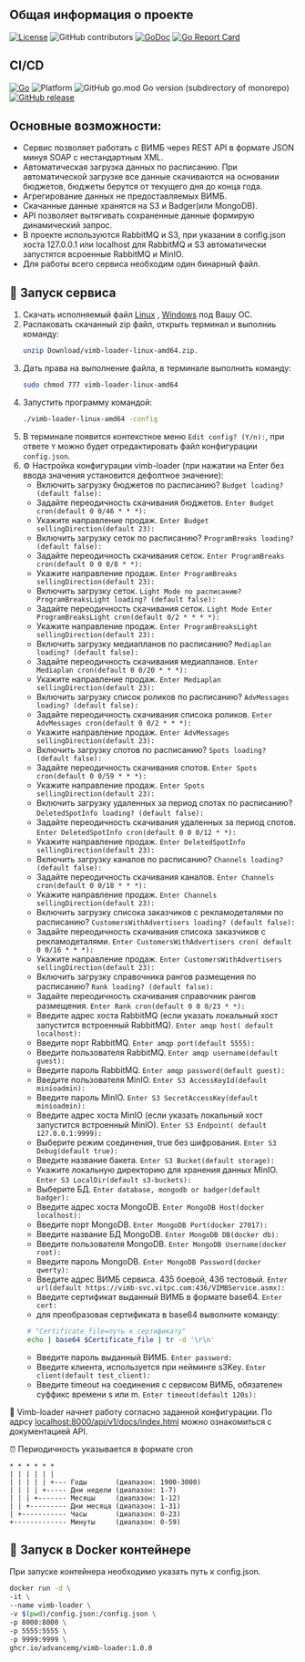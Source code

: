 ## Общая информация о проекте
[![License](http://img.shields.io/badge/Licence-MIT-blue.svg)](LICENSE)
![GitHub contributors](https://img.shields.io/github/contributors/advancemg/vimb-loader)
[![GoDoc](https://godoc.org/github.com/advancemg/vimb-loader?status.svg)](https://godoc.org/github.com/advancemg/vimb-loader)
[![Go Report Card](https://goreportcard.com/badge/github.com/advancemg/vimb-loader)](https://goreportcard.com/report/github.com/advancemg/vimb-loader)

## CI/CD
[![Go](https://github.com/advancemg/vimb-loader/actions/workflows/project-go-action.yml/badge.svg)](https://github.com/advancemg/vimb-loader/actions/workflows/project-go-action.yml)
![Platform](https://img.shields.io/badge/platform-Linux%20%7C%20Win-blue)
![GitHub go.mod Go version (subdirectory of monorepo)](https://img.shields.io/github/go-mod/go-version/advancemg/vimb-loader)
[![GitHub release](https://img.shields.io/github/v/release/advancemg/vimb-loader)](https://github.com/advancemg/vimb-loader/releases/latest)

## Основные возможности:

* Сервис позволяет работать с ВИМБ через REST API в формате JSON минуя SOAP с нестандартным XML.
* Автоматическая загрузка данных по расписанию. При автоматической загрузке все данные скачиваются на основании бюджетов, бюджеты берутся от текущего дня до конца года.
* Агрегирование данных не предоставляемых ВИМБ.
* Скачанные данные хранятся на S3 и Badger(или MongoDB).
* API позволяет вытягивать сохраненные данные формирую динамический запрос.
* В проекте используются RabbitMQ и S3, при указании в config.json хоста 127.0.0.1 или localhost для RabbitMQ и S3
  автоматически запустятся всроенные RabbitMQ и MinIO.
* Для работы всего сервиса необходим один бинарный файл.

## 🚀 Запуск сервиса

1. Скачать исполняемый
   файл [Linux](https://github.com/advancemg/vimb-loader/releases/download/v1.0.0/vimb-loader-linux-amd64.zip)
   , [Windows](https://github.com/advancemg/vimb-loader/releases/download/v1.0.0/vimb-loader-windows-amd64.zip)
   под Вашу ОС.
2. Распаковать скачанный zip файл, открыть терминал и выполниь команду:
   ``` bash 
   unzip Download/vimb-loader-linux-amd64.zip.
   ```
3. Дать права на выполнение файла, в терминале выполнить команду:
   ``` bash 
   sudo chmod 777 vimb-loader-linux-amd64
   ```
4. Запустить программу командой:
   ``` bash 
   ./vimb-loader-linux-amd64 -config
   ```
5. В терминале появится контекстное меню ``Edit config? (Y/n):``, при ответе ``Y`` можно будет отредактировать файл
   конфигурации ``config.json``.
6. ⚙️ Настройка конфигурации vimb-loader (при нажатии на Enter без ввода значения установится дефолтное значение):
    * Включить загрузку бюджетов по расписанию? ``Budget loading? (default false):``
    * Задайте переодичность скачивания бюджетов. ``Enter Budget cron(default 0 0/46 * * *):``
    * Укажите направление продаж. ``Enter Budget sellingDirection(default 23):``
    * Включить загрузку сеток по расписанию? ``ProgramBreaks loading? (default false):``
    * Задайте переодичность скачивания сеток. ``Enter ProgramBreaks cron(default 0 0 0/8 * *):``
    * Укажите направление продаж. ``Enter ProgramBreaks sellingDirection(default 23):``
    * Включить загрузку сеток. ``Light Mode по расписанию? ProgramBreaksLight loading? (default false):``
    * Задайте переодичность скачивания сеток. ``Light Mode Enter ProgramBreaksLight cron(default 0/2 * * * *):``
    * Укажите направление продаж. ``Enter ProgramBreaksLight sellingDirection(default 23):``
    * Включить загрузку медиапланов по расписанию? ``Mediaplan loading? (default false):``
    * Задайте переодичность скачивания медиапланов. ``Enter Mediaplan cron(default 0 0/20 * * *):``
    * Укажите направление продаж. ``Enter Mediaplan sellingDirection(default 23):``
    * Включить загрузку список роликов по расписанию? ``AdvMessages loading? (default false):``
    * Задайте переодичность скачивания списока роликов. ``Enter AdvMessages cron(default 0 0/2 * * *):``
    * Укажите направление продаж. ``Enter AdvMessages sellingDirection(default 23):``
    * Включить загрузку спотов по расписанию? ``Spots loading? (default false):``
    * Задайте переодичность скачивания спотов. ``Enter Spots cron(default 0 0/59 * * *):``
    * Укажите направление продаж. ``Enter Spots sellingDirection(default 23):``
    * Включить загрузку удаленных за период спотах по расписанию? ``DeletedSpotInfo loading? (default false):``
    * Задайте переодичность скачивания удаленных за период
      спотов. ``Enter DeletedSpotInfo cron(default 0 0 0/12 * *):``
    * Укажите направление продаж. ``Enter DeletedSpotInfo sellingDirection(default 23):``
    * Включить загрузку каналов по расписанию? ``Channels loading? (default false):``
    * Задайте переодичность скачивания каналов. ``Enter Channels cron(default 0 0/18 * * *):``
    * Укажите направление продаж. ``Enter Channels sellingDirection(default 23):``
    * Включить загрузку списока заказчиков с рекламодеталями по
      расписанию? ``CustomersWithAdvertisers loading? (default
      false):``
    * Задайте переодичность скачивания списока заказчиков с
      рекламодеталями. ``Enter CustomersWithAdvertisers cron(
      default 0 0/16 * * *):``
    * Укажите направление продаж. ``Enter CustomersWithAdvertisers sellingDirection(default 23):``
    * Включить загрузку справочника рангов размещения по расписанию? ``Rank loading? (default false):``
    * Задайте переодичность скачивания справочник рангов размещения. ``Enter Rank cron(default 0 0 0/23 * *):``
    * Введите адрес хоста RabbitMQ (если указать локальный хост запустится встроенный RabbitMQ). ``Enter amqp host(
      default localhost):``
    * Введите порт RabbitMQ. ``Enter amqp port(default 5555):``
    * Введите пользователя RabbitMQ. ``Enter amqp username(default guest):``
    * Введите пароль RabbitMQ. ``Enter amqp password(default guest):``
    * Введите пользователя MinIO. ``Enter S3 AccessKeyId(default minioadmin):``
    * Введите пароль MinIO. ``Enter S3 SecretAccessKey(default minioadmin):``
    * Введите адрес хоста MinIO (если указать локальный хост запустится встроенный MinIO). ``Enter S3 Endpoint(
      default 127.0.0.1:9999):``
    * Выберите режим соединения, true без шифрования. ``Enter S3 Debug(default true):``
    * Введите название бакета. ``Enter S3 Bucket(default storage):``
    * Укажите локальную директорию для хранения данных MinIO. ``Enter S3 LocalDir(default s3-buckets):``
    * Выберите БД. ``Enter database, mongodb or badger(default badger):``
    * Введите адрес хоста MongoDB. ``Enter MongoDB Host(docker localhost):``
    * Введите порт MongoDB. ``Enter MongoDB Port(docker 27017):``
    * Введите название БД MongoDB. ``Enter MongoDB DB(docker db):``
    * Введите пользователя MongoDB. ``Enter MongoDB Username(docker root):``
    * Введите пароль MongoDB. ``Enter MongoDB Password(docker qwerty):``
    * Введите адрес ВИМБ сервиса. 435 боевой, 436
      тестовый. ``Enter url(default https://vimb-svc.vitpc.com:436/VIMBService.asmx):``
    * Введите сертификат выданный ВИМБ в формате base64. ``Enter cert:``
    * для преобразовая сертификата в base64 выволните команду:
    ``` bash
     # "Certificate_file=путь к сертификату"
     echo | base64 $Certificate_file | tr -d '\r\n'
    ```
    * Введите пароль выданный ВИМБ. ``Enter password:``
    * Введите клиента, используется при нейминге s3Key. ``Enter client(default test_client):``
    * Введите timeout на соединения с сервисом ВИМБ, обязателен суффикс времени s или
   m. ``Enter timeout(default 120s):``

 🎉 Vimb-loader начнет работу согласно заданной конфигурации. По
   адрсу [localhost:8000/api/v1/docs/index.html](http://localhost:8000/api/v1/docs/index.html) можно ознакомиться с
   документацией API.

⏰ Периодичность указывается в формате cron 
```
* * * * * *
| | | | | |
| | | | | +--- Годы       (диапазон: 1900-3000)
| | | | +----- Дни недели (диапазон: 1-7)
| | | +------- Месяцы     (диапазон: 1-12)
| | +--------- Дни месяца (диапазон: 1-31)
| +----------- Часы       (диапазон: 0-23)
+------------- Минуты     (диапазон: 0-59)
```

## 🐳 Запуск в Docker контейнере
При запуске контейнера необходимо указать путь к config.json.
   ``` bash 
   docker run -d \
  -it \
  --name vimb-loader \
  -v $(pwd)/config.json:/config.json \
  -p 8000:8000 \
  -p 5555:5555 \
  -p 9999:9999 \
  ghcr.io/advancemg/vimb-loader:1.0.0
   ```
